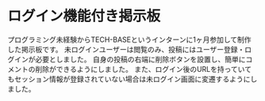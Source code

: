 # ログイン機能付き掲示板
プログラミング未経験からTECH-BASEというインターンに1ヶ月参加して制作した掲示板です。
未ログインユーザーは閲覧のみ、投稿にはユーザー登録・ログインが必要としました。
自身の投稿の右端に削除ボタンを設置し、簡単にコメントの削除ができるようにしました。
また、ログイン後のURLを持っていてもセッション情報が登録されていない場合は未ログイン画面に変遷するようにしました。
